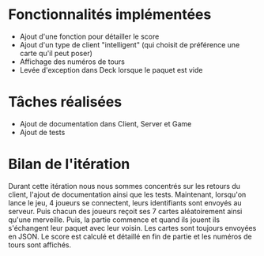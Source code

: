 # Fonctionnalités implémentées
* Ajout d'une fonction pour détailler le score
* Ajout d'un type de client "intelligent" (qui choisit de préférence une carte qu'il peut poser)
* Affichage des numéros de tours
* Levée d'exception dans Deck lorsque le paquet est vide

# Tâches réalisées
* Ajout de documentation dans Client, Server et Game
* Ajout de tests

# Bilan de l'itération
Durant cette itération nous nous sommes concentrés sur les retours du client, l'ajout de documentation ainsi que les tests.
Maintenant, lorsqu'on lance le jeu, 4 joueurs se connectent, leurs identifiants sont envoyés au serveur. Puis chacun des joueurs reçoit ses 7 cartes aléatoirement ainsi qu'une merveille.
Puis, la partie commence et quand ils jouent ils s'échangent leur paquet avec leur voisin. Les cartes sont toujours envoyées en JSON.
Le score est calculé et détaillé en fin de partie et les numéros de tours sont affichés.
